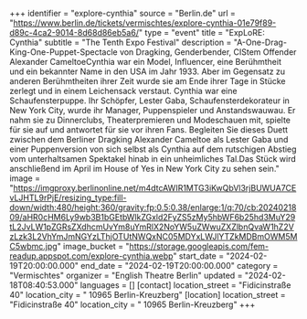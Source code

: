 +++
identifier = "explore-cynthia"
source = "Berlin.de"
url = "https://www.berlin.de/tickets/vermischtes/explore-cynthia-01e79f89-d89c-4ca2-9014-8d68d86eb5a6/"
type = "event"
title = "ExpLoRE: Cynthia"
subtitle = "The Tenth Expo Festival"
description = "A-One-Drag-King-One-Puppet-Spectacle von Dragking, Genderbender, CIStem Offender Alexander CameltoeCynthia war ein Model, Influencer, eine Berühmtheit und ein bekannter Name in den USA im Jahr 1933. Aber im Gegensatz zu anderen Berühmtheiten ihrer Zeit wurde sie am Ende ihrer Tage in Stücke zerlegt und in einem Leichensack verstaut. Cynthia war eine Schaufensterpuppe. Ihr Schöpfer, Lester Gaba, Schaufensterdekorateur in New York City, wurde ihr Manager, Puppenspieler und Anstandswauwau. Er nahm sie zu Dinnerclubs, Theaterpremieren und Modeschauen mit, spielte für sie auf und antwortet für sie vor ihren Fans. Begleiten Sie dieses Duett zwischen dem Berliner Dragking Alexander Cameltoe als Lester Gaba und einer Puppenversion von sich selbst als Cynthia auf dem rutschigen Abstieg vom unterhaltsamen Spektakel hinab in ein unheimliches Tal.Das Stück wird anschließend im April im House of Yes in New York City zu sehen sein."
image = "https://imgproxy.berlinonline.net/m4dtcAWIR1MTG3iKwQbVl3rjBUWUA7CEvLJHTL9rPjE/resizing_type:fill-down/width:480/height:360/gravity:fp:0.5:0.38/enlarge:1/q:70/cb:2024021809/aHR0cHM6Ly9wb3B1bGEtbWlkZGxld2FyZS5zMy5hbWF6b25hd3MuY29tL2JvLW1pZGRsZXdhcmUvYm8uYmRlX2NoYW5uZWwuZXZlbnQvaW1hZ2VzLzk3L2VhYmJmNGYzLThjOTUtNWQxNC05MDYxLWJlYTZkMDBmOWM5MC5wbmc.jpg"
image_bucket = "https://storage.googleapis.com/fem-readup.appspot.com/explore-cynthia.webp"
start_date = "2024-02-19T20:00:00.000"
end_date = "2024-02-19T20:00:00.000"
category = "Vermischtes"
organizer = "English Theatre Berlin"
updated = "2024-02-18T08:40:53.000"
languages = []
[contact]
location_street = "Fidicinstraße 40"
location_city = " 10965 Berlin-Kreuzberg"
[location]
location_street = "Fidicinstraße 40"
location_city = " 10965 Berlin-Kreuzberg"
+++